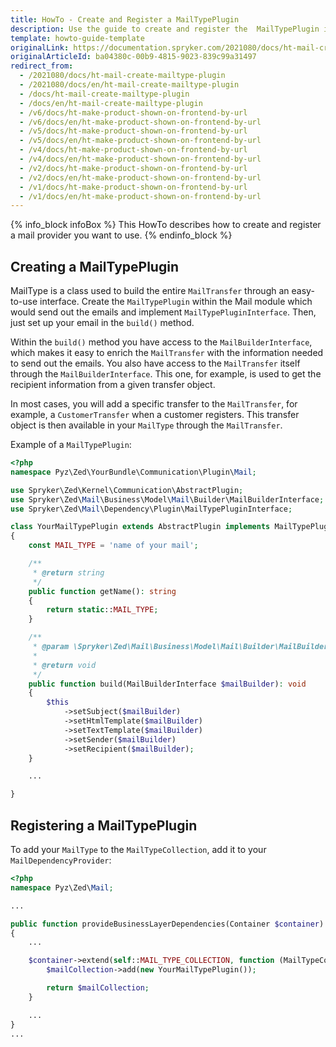 ```yaml
---
title: HowTo - Create and Register a MailTypePlugin
description: Use the guide to create and register the  MailTypePlugin in the Mail module.
template: howto-guide-template
originalLink: https://documentation.spryker.com/2021080/docs/ht-mail-create-mailtype-plugin
originalArticleId: ba04380c-00b9-4815-9023-839c99a31497
redirect_from:
  - /2021080/docs/ht-mail-create-mailtype-plugin
  - /2021080/docs/en/ht-mail-create-mailtype-plugin
  - /docs/ht-mail-create-mailtype-plugin
  - /docs/en/ht-mail-create-mailtype-plugin
  - /v6/docs/ht-make-product-shown-on-frontend-by-url
  - /v6/docs/en/ht-make-product-shown-on-frontend-by-url
  - /v5/docs/ht-make-product-shown-on-frontend-by-url
  - /v5/docs/en/ht-make-product-shown-on-frontend-by-url
  - /v4/docs/ht-make-product-shown-on-frontend-by-url
  - /v4/docs/en/ht-make-product-shown-on-frontend-by-url
  - /v2/docs/ht-make-product-shown-on-frontend-by-url
  - /v2/docs/en/ht-make-product-shown-on-frontend-by-url
  - /v1/docs/ht-make-product-shown-on-frontend-by-url
  - /v1/docs/en/ht-make-product-shown-on-frontend-by-url
---
```


{% info_block infoBox %}
This HowTo describes how to create and register a mail provider you want to use.
{% endinfo_block %}

## Creating a MailTypePlugin
MailType is a class used to build the entire `MailTransfer` through an easy-to-use interface. Create the `MailTypePlugin` within the Mail module which would send out the emails and implement `MailTypePluginInterface`. Then, just set up your email in the `build()` method.

Within the `build()` method you have access to the `MailBuilderInterface`, which makes it easy to enrich the `MailTransfer` with the information needed to send out the emails. You also have access to the `MailTransfer` itself through the `MailBuilderInterface`. This one, for example, is used to get the recipient information from a given transfer object.

In most cases, you will add a specific transfer to the `MailTransfer`, for example, a `CustomerTransfer` when a customer registers. This transfer object is then available in your `MailType` through the `MailTransfer`.

Example of a `MailTypePlugin`:

```php
<?php
namespace Pyz\Zed\YourBundle\Communication\Plugin\Mail;

use Spryker\Zed\Kernel\Communication\AbstractPlugin;
use Spryker\Zed\Mail\Business\Model\Mail\Builder\MailBuilderInterface;
use Spryker\Zed\Mail\Dependency\Plugin\MailTypePluginInterface;

class YourMailTypePlugin extends AbstractPlugin implements MailTypePluginInterface
{
    const MAIL_TYPE = 'name of your mail';

    /**
     * @return string
     */
    public function getName(): string
    {
        return static::MAIL_TYPE;
    }

    /**
     * @param \Spryker\Zed\Mail\Business\Model\Mail\Builder\MailBuilderInterface $mailBuilder
     *
     * @return void
     */
    public function build(MailBuilderInterface $mailBuilder): void
    {
        $this
            ->setSubject($mailBuilder)
            ->setHtmlTemplate($mailBuilder)
            ->setTextTemplate($mailBuilder)
            ->setSender($mailBuilder)
            ->setRecipient($mailBuilder);
    }

    ...

}
```

## Registering a MailTypePlugin
To add your `MailType` to the `MailTypeCollection`, add it to your `MailDependencyProvider`:

```php
<?php
namespace Pyz\Zed\Mail;

...

public function provideBusinessLayerDependencies(Container $container)
{
    ...

    $container->extend(self::MAIL_TYPE_COLLECTION, function (MailTypeCollectionAddInterface $mailCollection) {
        $mailCollection->add(new YourMailTypePlugin());

        return $mailCollection;
    }

    ...
}
...
```
